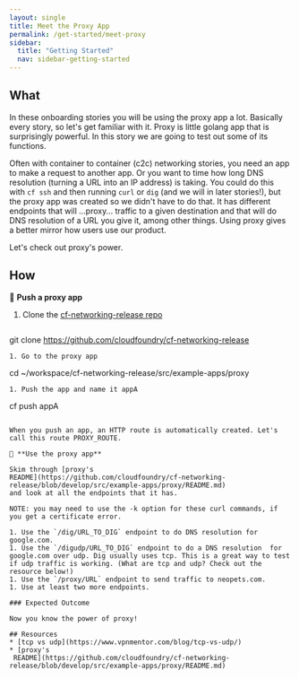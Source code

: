 ```yaml
---
layout: single
title: Meet the Proxy App
permalink: /get-started/meet-proxy
sidebar:
  title: "Getting Started"
  nav: sidebar-getting-started
---
```


## What

In these onboarding stories you will be using the proxy app a lot. Basically
every story, so let's get familiar with it. Proxy is little golang app that is
surprisingly powerful. In this story we are going to test out some of its
functions.

Often with container to container (c2c) networking stories, you need an app to
make a request to another app. Or you want to time how long DNS resolution
(turning a URL into an IP address) is taking. You could do this with `cf ssh`
and then running `curl` or `dig` (and we will in later stories!), but the proxy
app was created so we didn't have to do that. It has different endpoints that
will ...proxy... traffic to a given destination and that will do DNS resolution
of a URL you give it, among other things.  Using proxy gives a better mirror
how users use our product.

Let's check out proxy's power.

## How

📝 **Push a proxy app**

1. Clone the [cf-networking-release repo](https://github.com/cloudfoundry/cf-networking-release)
   ```
git clone https://github.com/cloudfoundry/cf-networking-release
   ```
1. Go to the proxy app
   ```
cd ~/workspace/cf-networking-release/src/example-apps/proxy
   ```
1. Push the app and name it appA
 ```
cf push appA
 ```

When you push an app, an HTTP route is automatically created. Let's call this route PROXY_ROUTE.

🤔 **Use the proxy app**

Skim through [proxy's
README](https://github.com/cloudfoundry/cf-networking-release/blob/develop/src/example-apps/proxy/README.md)
and look at all the endpoints that it has.

NOTE: you may need to use the -k option for these curl commands, if you get a certificate error.

1. Use the `/dig/URL_TO_DIG` endpoint to do DNS resolution for google.com.
1. Use the `/digudp/URL_TO_DIG` endpoint to do a DNS resolution  for google.com over udp. Dig usually uses tcp. This is a great way to test if udp traffic is working. (What are tcp and udp? Check out the resource below!)
1. Use the `/proxy/URL` endpoint to send traffic to neopets.com.
1. Use at least two more endpoints.

### Expected Outcome

Now you know the power of proxy!

## Resources
* [tcp vs udp](https://www.vpnmentor.com/blog/tcp-vs-udp/)
* [proxy's
  README](https://github.com/cloudfoundry/cf-networking-release/blob/develop/src/example-apps/proxy/README.md)

